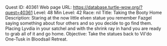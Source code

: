 Quest ID: 40361
Web page URL: https://database.turtle-wow.org/?quest=40361
Level: 48
Min Level: 42
Race: nil
Title: Taking the Booty Home
Description: Staring at the now little elven statue you remember Fazgel saying something about four others and so you decide to go find them. Placing Lyvdia in your satchel and with the shrink ray in hand you are ready to grab all of it and go home.
Objective: Take the statues back to Vil'do One-Tusk in Bloodsail Retreat.
